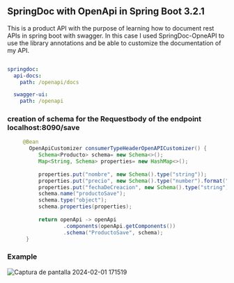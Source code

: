 ## SpringDoc with OpenApi in Spring Boot 3.2.1

This is a product API with the purpose of learning how to document rest APIs in spring boot with swagger. In this case I used SpringDoc-OpneAPI to use the library annotations and be able to customize the documentation of my API.

```yaml

springdoc:
  api-docs:
    path: /openapi/docs

  swagger-ui:
    path: /openapi

```
### creation of schema for the Requestbody of the endpoint localhost:8090/save

``` java
     @Bean
	   OpenApiCustomizer consumerTypeHeaderOpenAPICustomizer() {
		  Schema<Producto> schema= new Schema<>();
		  Map<String, Schema> properties= new HashMap<>();
		
		  properties.put("nombre", new Schema().type("string"));
		  properties.put("precio", new Schema().type("number").format("double"));
		  properties.put("fechaDeCreacion", new Schema().type("string").format("date-time"));
		  schema.name("productoSave");
		  schema.type("object");
		  schema.properties(properties);
		  
		  return openApi -> openApi
				  .components(openApi.getComponents())
				  .schema("ProductoSave", schema);
	  }
``` 

### Example 
![Captura de pantalla 2024-02-01 171519](https://github.com/MateoRodriguez0/Springdoc-OpenApi-swagger/assets/107595139/1ab0f46e-9c0b-46ac-b176-65f066dd509b)
